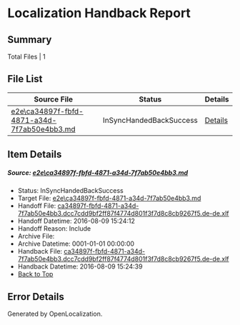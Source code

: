 # <a name='report-top'></a> Localization Handback Report

## Summary
 Total Files | 1

## File List
 Source File | Status | Details 
 ----------- | ------ | ------- 
 [e2e\ca34897f-fbfd-4871-a34d-7f7ab50e4bb3.md](https://github.com/OpenLocalizationTestOrg/oltest/blob/59a649e202acc003b096c157e958b8b0004692da/e2e/ca34897f-fbfd-4871-a34d-7f7ab50e4bb3.md) | InSyncHandedBackSuccess | [Details](#0f0eb165a4bb33530db909398cf919aef6d5c6701)

## Item Details
##### <a name='0f0eb165a4bb33530db909398cf919aef6d5c6701'></a> Source: [e2e\ca34897f-fbfd-4871-a34d-7f7ab50e4bb3.md](https://github.com/OpenLocalizationTestOrg/oltest/blob/59a649e202acc003b096c157e958b8b0004692da/e2e/ca34897f-fbfd-4871-a34d-7f7ab50e4bb3.md)
* Status: InSyncHandedBackSuccess
* Target File: [e2e\ca34897f-fbfd-4871-a34d-7f7ab50e4bb3.md](https://github.com/OpenLocalizationTestOrg/ol-test-dede/blob/45f734a444ebac5648b13748844ffa7121f04d6e/e2e/ca34897f-fbfd-4871-a34d-7f7ab50e4bb3.md)
* Handoff File: [ca34897f-fbfd-4871-a34d-7f7ab50e4bb3.dcc7cdd9bf2ff87f4774d801f3f7d8c8cb9267f5.de-de.xlf](https://github.com/OpenLocalizationTestOrg/olhandoff-e2e/blob/78b069d1f0fe2a21ab3178c632a2788ef97df7c9/ol-handoff/OpenLocalizationTestOrg/ol-test-dede/ci/ht/ca34897f-fbfd-4871-a34d-7f7ab50e4bb3.dcc7cdd9bf2ff87f4774d801f3f7d8c8cb9267f5.de-de.xlf)
* Handoff Datetime: 2016-08-09 15:24:12
* Handoff Reason: Include
* Archive File: 
* Archive Datetime: 0001-01-01 00:00:00
* Handback File: [ca34897f-fbfd-4871-a34d-7f7ab50e4bb3.dcc7cdd9bf2ff87f4774d801f3f7d8c8cb9267f5.de-de.xlf](https://github.com/OpenLocalizationTestOrg/olhandback-e2e/blob/4af82d42afd56eb70d83a6e5cbbc72cdb246c106/ol-handback/OpenLocalizationTestOrg/ol-test-dede/ci/ht/ca34897f-fbfd-4871-a34d-7f7ab50e4bb3.dcc7cdd9bf2ff87f4774d801f3f7d8c8cb9267f5.de-de.xlf)
* Handback Datetime: 2016-08-09 15:24:39
* [Back to Top](#report-top)


## Error Details

Generated by OpenLocalization.
